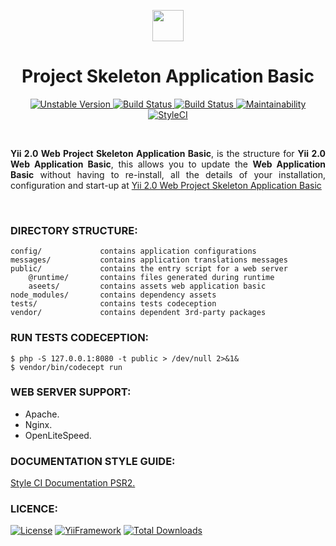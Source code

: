 <p align="center">
    <a href="https://github.com/terabytesoftw/app-template-basic" target="_blank">
        <img src="https://lh3.googleusercontent.com/D9TFw1F6ddPuheDc_tpNptTdvTg-FNNpjLSBN14X6Sc-3JDiOxfE67rEh4OZfygonx1tKei2b2DEOHDLjF6T3xl8e-rkEEPZeGqLTWcS_v2cBRlyo0vcZLDHG5ivSDGIWCsenbol=w2400" height="50px;">
    </a>
    <h1 align="center">Project Skeleton Application Basic</h1>
</p>

<p align="center">
    <a href="https://packagist.org/packages/terabytesoftw/app-template-basic" target="_blank">
        <img src="https://poser.pugx.org/terabytesoftw/app-template-basic/v/unstable" alt="Unstable Version">
    </a>
    <a href="https://travis-ci.org/terabytesoftw/app-template-basic" target="_blank">
        <img src="https://travis-ci.org/terabytesoftw/app-template-basic.svg?branch=master" alt="Build Status">
    </a>
    <a href="https://scrutinizer-ci.com/g/terabytesoftw/app-template-basic" target="_blank">
        <img src="https://scrutinizer-ci.com/g/terabytesoftw/app-template-basic/badges/build.png?b=master" alt="Build Status">
    </a>
    <a href="https://codeclimate.com/github/terabytesoftw/app-template-basic/maintainability">
        <img src="https://api.codeclimate.com/v1/badges/f8f067287ac8ca7bfb43/maintainability" alt="Maintainability">
    </a>
	<a href="https://github.styleci.io/repos/192995606">
		<img src="https://github.styleci.io/repos/192995606/shield?branch=master" alt="StyleCI">
	</a>		
</p>
</br>

<p align="justify">
<strong>Yii 2.0 Web Project Skeleton Application Basic</strong>, is the structure for <strong>Yii 2.0 Web Application Basic</strong>, this allows you to update the <strong>Web Application Basic</strong> without having to re-install, all the details of your installation, configuration and start-up at <a href="https://github.com/terabytesoftw/app-template-basic" title="Yii 2.0 Web Project Skeleton Application Basic" target="_blank">Yii 2.0 Web Project Skeleton Application Basic</a>
</p>

</br>

### **DIRECTORY STRUCTURE:**

```
config/             contains application configurations
messages/           contains application translations messages
public/             contains the entry script for a web server
    @runtime/       contains files generated during runtime
    aseets/         contains assets web application basic
node_modules/       contains dependency assets
tests/              contains tests codeception
vendor/             contains dependent 3rd-party packages
```

### **RUN TESTS CODECEPTION:**

~~~
$ php -S 127.0.0.1:8080 -t public > /dev/null 2>&1&
$ vendor/bin/codecept run
~~~

### **WEB SERVER SUPPORT:**

- Apache.
- Nginx.
- OpenLiteSpeed.

### **DOCUMENTATION STYLE GUIDE:**

[Style CI Documentation PSR2.](https://docs.styleci.io/presets#psr2)

### **LICENCE:**

[![License](https://poser.pugx.org/terabytesoftw/app-template-basic/license)](LICENSE.md)
[![YiiFramework](https://img.shields.io/badge/Powered_by-Yii_Framework-green.svg?style=flat)](https://www.yiiframework.com/)
[![Total Downloads](https://poser.pugx.org/terabytesoftw/app-template-basic/downloads)](https://packagist.org/packages/terabytesoftw/app-template-basic)
